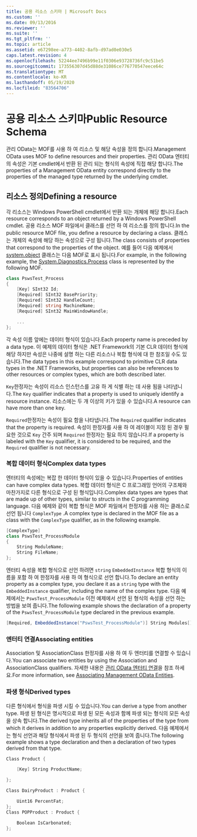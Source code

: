 ```yaml
---
title: 공용 리소스 스키마 | Microsoft Docs
ms.custom: ''
ms.date: 09/13/2016
ms.reviewer: ''
ms.suite: ''
ms.tgt_pltfrm: ''
ms.topic: article
ms.assetid: e67298ee-a773-4402-8afb-d97ad0e030e5
caps.latest.revision: 4
ms.openlocfilehash: 52244ee7496b99e11f0306e93728736fc9c51be5
ms.sourcegitcommit: 173556307d45d88de31086ce776770547eece64c
ms.translationtype: MT
ms.contentlocale: ko-KR
ms.lasthandoff: 05/19/2020
ms.locfileid: "83564706"
---
```

# <a name="public-resource-schema"></a><span data-ttu-id="e0512-102">공용 리소스 스키마</span><span class="sxs-lookup"><span data-stu-id="e0512-102">Public Resource Schema</span></span>

<span data-ttu-id="e0512-103">관리 OData는 MOF를 사용 하 여 리소스 및 해당 속성을 정의 합니다.</span><span class="sxs-lookup"><span data-stu-id="e0512-103">Management OData uses MOF to define resources and their properties.</span></span> <span data-ttu-id="e0512-104">관리 OData 엔터티의 속성은 기본 cmdlet에서 반환 된 관리 되는 형식의 속성에 직접 해당 합니다.</span><span class="sxs-lookup"><span data-stu-id="e0512-104">The properties of a Management OData entity correspond directly to the properties of the managed type returned by the underlying cmdlet.</span></span>

## <a name="defining-a-resource"></a><span data-ttu-id="e0512-105">리소스 정의</span><span class="sxs-lookup"><span data-stu-id="e0512-105">Defining a resource</span></span>

<span data-ttu-id="e0512-106">각 리소스는 Windows PowerShell cmdlet에서 반환 되는 개체에 해당 합니다.</span><span class="sxs-lookup"><span data-stu-id="e0512-106">Each resource corresponds to an object returned by a Windows PowerShell cmdlet.</span></span> <span data-ttu-id="e0512-107">공용 리소스 MOF 파일에서 클래스를 선언 하 여 리소스를 정의 합니다.</span><span class="sxs-lookup"><span data-stu-id="e0512-107">In the public resource MOF file, you define a resource by declaring a class.</span></span> <span data-ttu-id="e0512-108">클래스는 개체의 속성에 해당 하는 속성으로 구성 됩니다.</span><span class="sxs-lookup"><span data-stu-id="e0512-108">The class consists of properties that correspond to the properties of the object.</span></span> <span data-ttu-id="e0512-109">예를 들어 다음 예제에서 [system.object](/dotnet/api/System.Diagnostics.Process) 클래스는 다음 MOF로 표시 됩니다.</span><span class="sxs-lookup"><span data-stu-id="e0512-109">For example, in the following example, the [System.Diagnostics.Process](/dotnet/api/System.Diagnostics.Process) class is represented by the following MOF.</span></span>

```csharp
class PswsTest_Process
{
    [Key] SInt32 Id;
    [Required] SInt32 BasePriority;
    [Required] SInt32 HandleCount;
    [Required] string MachineName;
    [Required] SInt32 MainWindowHandle;

    ...
};
```

<span data-ttu-id="e0512-110">각 속성 이름 앞에는 데이터 형식이 있습니다.</span><span class="sxs-lookup"><span data-stu-id="e0512-110">Each property name is preceded by a data type.</span></span> <span data-ttu-id="e0512-111">이 예제의 데이터 형식은 .NET Framework의 기본 CLR 데이터 형식에 해당 하지만 속성은 나중에 설명 하는 다른 리소스나 복합 형식에 대 한 참조일 수도 있습니다.</span><span class="sxs-lookup"><span data-stu-id="e0512-111">The data types in this example correspond to primitive CLR data types in the .NET Frameworks, but properties can also be references to other resources or complex types, which are both described later.</span></span>

<span data-ttu-id="e0512-112">`Key`한정자는 속성이 리소스 인스턴스를 고유 하 게 식별 하는 데 사용 됨을 나타냅니다.</span><span class="sxs-lookup"><span data-stu-id="e0512-112">The `Key` qualifier indicates that a property is used to uniquely identify a resource instance.</span></span> <span data-ttu-id="e0512-113">리소스에는 두 개 이상의 키가 있을 수 있습니다.</span><span class="sxs-lookup"><span data-stu-id="e0512-113">A resource can have more than one key.</span></span>

<span data-ttu-id="e0512-114">`Required`한정자는 속성이 필요 함을 나타냅니다.</span><span class="sxs-lookup"><span data-stu-id="e0512-114">The `Required` qualifier indicates that the property is required.</span></span> <span data-ttu-id="e0512-115">속성이 한정자를 사용 하 여 레이블이 지정 된 경우 필요한 것으로 `Key` 간주 되며 `Required` 한정자는 필요 하지 않습니다.</span><span class="sxs-lookup"><span data-stu-id="e0512-115">If a property is labeled with the `Key` qualifier, it is considered to be required, and the `Required` qualifier is not necessary.</span></span>

### <a name="complex-data-types"></a><span data-ttu-id="e0512-116">복합 데이터 형식</span><span class="sxs-lookup"><span data-stu-id="e0512-116">Complex data types</span></span>

<span data-ttu-id="e0512-117">엔터티의 속성에는 복잡 한 데이터 형식이 있을 수 있습니다.</span><span class="sxs-lookup"><span data-stu-id="e0512-117">Properties of entities can have complex data types.</span></span> <span data-ttu-id="e0512-118">복합 데이터 형식은 C 프로그래밍 언어의 구조체와 마찬가지로 다른 형식으로 구성 된 형식입니다.</span><span class="sxs-lookup"><span data-stu-id="e0512-118">Complex data types are types that are made up of other types, similar to structs in the C programming language.</span></span> <span data-ttu-id="e0512-119">다음 예제와 같이 복합 형식은 MOF 파일에서 한정자를 사용 하는 클래스로 선언 됩니다 `ComplexType` .</span><span class="sxs-lookup"><span data-stu-id="e0512-119">A complex type is declared in the MOF file as a class with the `ComplexType` qualifier, as in the following example.</span></span>

```csharp
[ComplexType]
class PswsTest_ProcessModule
{
    String ModuleName;
    String FileName;
};
```

<span data-ttu-id="e0512-120">엔터티 속성을 복합 형식으로 선언 하려면 `string` `EmbeddedInstance` 복합 형식의 이름을 포함 하 여 한정자를 사용 하 여 형식으로 선언 합니다.</span><span class="sxs-lookup"><span data-stu-id="e0512-120">To declare an entity property as a complex type, you declare it as a `string` type with the `EmbeddedInstance` qualifier, including the name of the complex type.</span></span> <span data-ttu-id="e0512-121">다음 예제에서는 `PswsTest_ProcessModule` 이전 예제에서 선언 된 형식의 속성을 선언 하는 방법을 보여 줍니다.</span><span class="sxs-lookup"><span data-stu-id="e0512-121">The following example shows the declaration of a property of the `PswsTest_ProcessModule` type declared in the previous example.</span></span>

```csharp
[Required, EmbeddedInstance("PswsTest_ProcessModule")] String Modules[];
```

### <a name="associating-entities"></a><span data-ttu-id="e0512-122">엔터티 연결</span><span class="sxs-lookup"><span data-stu-id="e0512-122">Associating entities</span></span>

<span data-ttu-id="e0512-123">Association 및 AssociationClass 한정자를 사용 하 여 두 엔터티를 연결할 수 있습니다.</span><span class="sxs-lookup"><span data-stu-id="e0512-123">You can associate two entities by using the Association and AssociationClass qualifiers.</span></span> <span data-ttu-id="e0512-124">자세한 내용은 [관리 OData 엔터티 연결](./associating-management-odata-entities.md)을 참조 하세요.</span><span class="sxs-lookup"><span data-stu-id="e0512-124">For more information, see [Associating Management OData Entities](./associating-management-odata-entities.md).</span></span>

### <a name="derived-types"></a><span data-ttu-id="e0512-125">파생 형식</span><span class="sxs-lookup"><span data-stu-id="e0512-125">Derived types</span></span>

<span data-ttu-id="e0512-126">다른 형식에서 형식을 파생 시킬 수 있습니다.</span><span class="sxs-lookup"><span data-stu-id="e0512-126">You can derive a type from another type.</span></span> <span data-ttu-id="e0512-127">파생 된 형식은 명시적으로 파생 된 모든 속성과 함께 파생 되는 형식의 모든 속성을 상속 합니다.</span><span class="sxs-lookup"><span data-stu-id="e0512-127">The derived type inherits all of the properties of the type from which it derives in addition to any properties explicitly derived.</span></span> <span data-ttu-id="e0512-128">다음 예제에서는 형식 선언과 해당 형식에서 파생 된 두 형식의 선언을 보여 줍니다.</span><span class="sxs-lookup"><span data-stu-id="e0512-128">The following example shows a type declaration and then a declaration of two types derived from that type.</span></span>

```csharp
Class Product {

    [Key] String ProductName;

};

Class DairyProduct : Product {

    Uint16 PercentFat;
};
Class POPProduct : Product {

    Boolean IsCarbonated;
};
```
